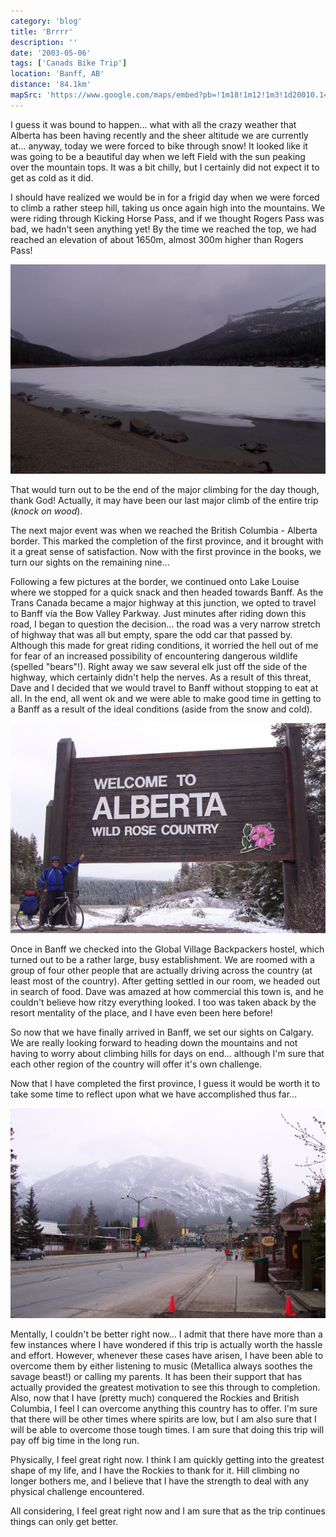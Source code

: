 ```yaml
---
category: 'blog'
title: 'Brrrr'
description: ''
date: '2003-05-06'
tags: ['Canads Bike Trip']
location: 'Banff, AB'
distance: '84.1km'
mapSrc: 'https://www.google.com/maps/embed?pb=!1m18!1m12!1m3!1d20010.144657507397!2d-115.5854315138858!3d51.17728169325007!2m3!1f0!2f0!3f0!3m2!1i1024!2i768!4f13.1!3m3!1m2!1s0x5370ca45910c4afd%3A0xcaafaebedaac9463!2sBanff%2C%20AB!5e0!3m2!1sen!2sca!4v1609170206316!5m2!1sen!2sca'
---
```

I guess it was bound to happen... what with all the crazy weather that Alberta has been having recently and the sheer altitude we are currently at... anyway, today we were forced to bike through snow! It looked like it was going to be a beautiful day when we left Field with the sun peaking over the mountain tops. It was a bit chilly, but I certainly did not expect it to get as cold as it did.

I should have realized we would be in for a frigid day when we were forced to climb a rather steep hill, taking us once again high into the mountains. We were riding through Kicking Horse Pass, and if we thought Rogers Pass was bad, we hadn't seen anything yet! By the time we reached the top, we had reached an elevation of about 1650m, almost 300m higher than Rogers Pass!

![](./can_bike_trip_066.jpg)

That would turn out to be the end of the major climbing for the day though, thank God! Actually, it may have been our last major climb of the entire trip (*knock on wood*).

The next major event was when we reached the British Columbia - Alberta border. This marked the completion of the first province, and it brought with it a great sense of satisfaction. Now with the first province in the books, we turn our sights on the remaining nine...

Following a few pictures at the border, we continued onto Lake Louise where we stopped for a quick snack and then headed towards Banff. As the Trans Canada became a major highway at this junction, we opted to travel to Banff via the Bow Valley Parkway. Just minutes after riding down this road, I began to question the decision... the road was a very narrow stretch of highway that was all but empty, spare the odd car that passed by. Although this made for great riding conditions, it worried the hell out of me for fear of an increased possibility of encountering dangerous wildlife (spelled "bears"!). Right away we saw several elk just off the side of the highway, which certainly didn't help the nerves. As a result of this threat, Dave and I decided that we would travel to Banff without stopping to eat at all. In the end, all went ok and we were able to make good time in getting to a Banff as a result of the ideal conditions (aside from the snow and cold).

![](./can_bike_trip_069.jpg)

Once in Banff we checked into the Global Village Backpackers hostel, which turned out to be a rather large, busy establishment. We are roomed with a group of four other people that are actually driving across the country (at least most of the country). After getting settled in our room, we headed out in search of food. Dave was amazed at how commercial this town is, and he couldn't believe how ritzy everything looked. I too was taken aback by the resort mentality of the place, and I have even been here before!

So now that we have finally arrived in Banff, we set our sights on Calgary. We are really looking forward to heading down the mountains and not having to worry about climbing hills for days on end... although I'm sure that each other region of the country will offer it's own challenge.

Now that I have completed the first province, I guess it would be worth it to take some time to reflect upon what we have accomplished thus far...

![](./can_bike_trip_070.jpg)

Mentally, I couldn't be better right now... I admit that there have more than a few instances where I have wondered if this trip is actually worth the hassle and effort. However, whenever these cases have arisen, I have been able to overcome them by either listening to music (Metallica always soothes the savage beast!) or calling my parents. It has been their support that has actually provided the greatest motivation to see this through to completion. Also, now that I have (pretty much) conquered the Rockies and British Columbia, I feel I can overcome anything this country has to offer. I'm sure that there will be other times where spirits are low, but I am also sure that I will be able to overcome those tough times. I am sure that doing this trip will pay off big time in the long run.

Physically, I feel great right now. I think I am quickly getting into the greatest shape of my life, and I have the Rockies to thank for it. Hill climbing no longer bothers me, and I believe that I have the strength to deal with any physical challenge encountered.

All considering, I feel great right now and I am sure that as the trip continues things can only get better.